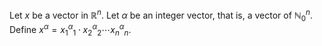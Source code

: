 Let $x$ be a vector in $\mathbb{R}^n$. Let $\alpha$ be an integer vector, that is, a vector of $\mathbb{N}_0^n$. Define $x^\alpha = x_1^\alpha_1\cdot x_2^\alpha_2\cdots x_n^\alpha_n$.
